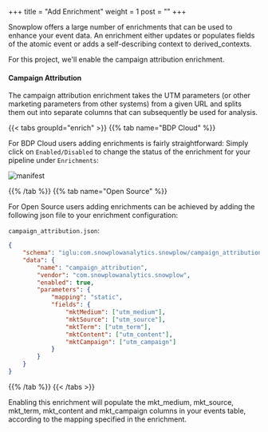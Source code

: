 +++
title = "Add Enrichment"
weight = 1
post = ""
+++

Snowplow offers a large number of enrichments that can be used to enhance your event data. An enrichment either updates or populates fields of the atomic event or adds a self-describing context to derived_contexts.

For this project, we'll enable the campaign attribution enrichment.

#### Campaign Attribution
The campaign attribution enrichment takes the UTM parameters (or other marketing parameters from other systems) from a given URL and splits them out into separate columns that can subsequently be used for analysis.

{{< tabs groupId="enrich" >}}
{{% tab name="BDP Cloud" %}}

For BDP Cloud users adding enrichments is fairly straightforward: Simply click on `Enabled/Disabled` to change the status of the enrichment for your pipeline under `Enrichments`:

![manifest](../images/enrich.png)

{{% /tab %}}
{{% tab name="Open Source" %}}

For Open Source users adding enrichments can be achieved by adding the following json file to your enrichment configuration:

`campaign_attribution.json`:

```json
{
	"schema": "iglu:com.snowplowanalytics.snowplow/campaign_attribution/jsonschema/1-0-1",
	"data": {
		"name": "campaign_attribution",
		"vendor": "com.snowplowanalytics.snowplow",
		"enabled": true,
		"parameters": {
			"mapping": "static",
			"fields": {
				"mktMedium": ["utm_medium"],
				"mktSource": ["utm_source"],
				"mktTerm": ["utm_term"],
				"mktContent": ["utm_content"],
				"mktCampaign": ["utm_campaign"]
			}
		}
	}
}
```

{{% /tab %}}
{{< /tabs >}}

Enabling this enrichment will populate the mkt_medium, mkt_source, mkt_term, mkt_content and mkt_campaign columns in your events table, according to the mapping specified in the enrichment.